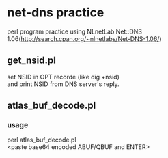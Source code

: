 # net-dns practice
perl program practice using NLnetLab Net::DNS 1.06(http://search.cpan.org/~nlnetlabs/Net-DNS-1.06/)

## get_nsid.pl
set NSID in OPT recorde (like dig +nsid)  
and print NSID from DNS server's reply.  

## atlas_buf_decode.pl
### usage
perl atlas_buf_decode.pl  
<paste base64 encoded ABUF/QBUF and ENTER>
